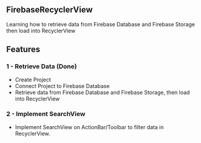 ## FirebaseRecyclerView

Learning how to retrieve data from Firebase Database and Firebase Storage then load into RecyclerView

## Features

### 1 - Retrieve Data (Done)
 - Create Project
 - Connect Project to Firebase Database
 - Retrieve data from Firebase Database and Firebase Storage, then load into RecyclerView

### 2 - Implement SearchView
 - Implement SearchView on ActionBar/Toolbar to filter data in RecyclerView.